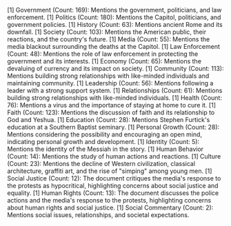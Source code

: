 [1] Government (Count: 169): Mentions the government, politicians, and law enforcement.
[1] Politics (Count: 180): Mentions the Capitol, politicians, and government policies.
[1] History (Count: 63): Mentions ancient Rome and its downfall.
[1] Society (Count: 103): Mentions the American public, their reactions, and the country's future.
[1] Media (Count: 55): Mentions the media blackout surrounding the deaths at the Capitol.
[1] Law Enforcement (Count: 48): Mentions the role of law enforcement in protecting the government and its interests.
[1] Economy (Count: 65): Mentions the devaluing of currency and its impact on society.
[1] Community (Count: 113): Mentions building strong relationships with like-minded individuals and maintaining community.
[1] Leadership (Count: 56): Mentions following a leader with a strong support system.
[1] Relationships (Count: 61): Mentions building strong relationships with like-minded individuals.
[1] Health (Count: 76): Mentions a virus and the importance of staying at home to cure it.
[1] Faith (Count: 123): Mentions the discussion of faith and its relationship to God and Yeshua.
[1] Education (Count: 28): Mentions Stephen Furtick's education at a Southern Baptist seminary.
[1] Personal Growth (Count: 28): Mentions considering the possibility and encouraging an open mind, indicating personal growth and development.
[1] Identity (Count: 5): Mentions the identity of the Messiah in the story.
[1] Human Behavior (Count: 14): Mentions the study of human actions and reactions.
[1] Culture (Count: 23): Mentions the decline of Western civilization, classical architecture, graffiti art, and the rise of "simping" among young men.
[1] Social Justice (Count: 12): The document critiques the media's response to the protests as hypocritical, highlighting concerns about social justice and equality.
[1] Human Rights (Count: 13): The document discusses the police actions and the media's response to the protests, highlighting concerns about human rights and social justice.
[1] Social Commentary (Count: 2): Mentions social issues, relationships, and societal expectations.

